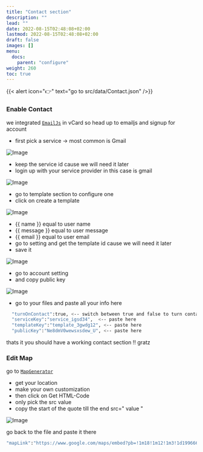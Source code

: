 ```yaml
---
title: "Contact section"
description: ""
lead: ""
date: 2022-08-15T02:48:08+02:00
lastmod: 2022-08-15T02:48:08+02:00
draft: false
images: []
menu:
  docs:
    parent: "configure"
weight: 260
toc: true
---
```



{{< alert icon="👉" text="go to src/data/Contact.json" />}}

### Enable Contact

we integrated [`EmailJs`](https://www.emailjs.com) in vCard so head up to emailjs and signup for account 

- first pick a service -> most common is Gmail

![Image](images/pick-service.png "pick-service")


- keep the service id cause we will need it later
- login up with your service provider in this case is gmail

![Image](images/setup-service.png "pick-service")

- go to template section to configure one
- click on create a template

![Image](images/create-template.png "pick-service")


- {{ name }} equal to user name
- {{ message }} equal to user message
- {{ email }} equal to user email
- go to setting and get the template id cause we will need it later
- save it
 
![Image](images/setup-template.png "setup-template")

- go to account setting
- and copy public key

![Image](images/setting.png "setting")


- go to your files and paste all your info here

```bash 
  "turnOnContact":true, <-- switch between true and false to turn contact section off
  "serviceKey":"service_igsd34",  <-- paste here
  "templateKey":"template_3gwdg12", <-- paste here
  "publicKey":"Ne8dmV0wewsxsdew_U", <-- paste here
```

thats it you should have a working contact section !! gratz


### Edit Map

go to [`MapGenerator`](https://google-map-generator.com) 

- get your location
- make your own customization
- then click on Get HTML-Code
- only pick the src value
- copy the start of the quote till the end  src=" value "

![Image](images/map-link.png "setup-template")


go back to the file and paste it there

```bash
"mapLink":"https://www.google.com/maps/embed?pb=!1m18!1m12!1m3!1d199666.5651251294!2d-121.58334177520186!3d38" 
```

